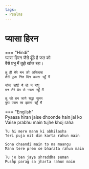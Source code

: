 ```yaml
---
tags:
- Psalms
---
```


# प्यासा हिरन  

=== "Hindi"  
    प्यासा हिरन जैसे ढूँढे हैं जल को  
    वैसे प्रभु मैं तुझे खोज रहा।  

    तू ही मेरे मन की अभिलाषा  
    तेरी पूजा नित दिन करता रहूँ मैं  

    सोना चाँदी मैं तो न माँगू  
    मन तेरे प्रेम से भरता रहूँ मैं  

    तू जो बन जाये श्रद्धा सुमन  
    पुष्प पराग सा झरता रहूँ मैं  

=== "English"  
    Pyaasa hiran jaise dhoonde hain jal ko  
    Vaise prabhu main tujhe khoj raha  

    Tu hi mere mann ki abhilasha  
    Teri puja nit din karta rahun main  

    Sona chaandi main to na maangu  
    Mann tere prem se bharata rahun main  

    Tu jo ban jaye shraddha suman  
    Pushp parag sa jharta rahun main
